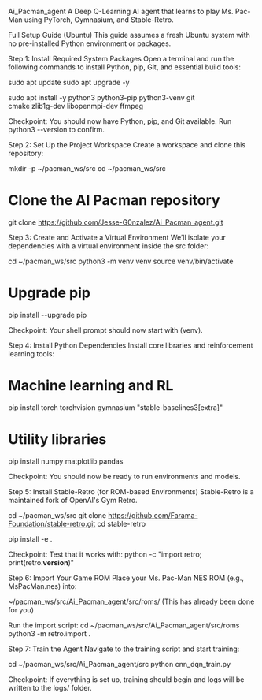 
Ai_Pacman_agent
A Deep Q-Learning AI agent that learns to play Ms. Pac-Man using PyTorch, Gymnasium, and Stable-Retro.

Full Setup Guide (Ubuntu)
This guide assumes a fresh Ubuntu system with no pre-installed Python environment or packages.

Step 1: Install Required System Packages
Open a terminal and run the following commands to install Python, pip, Git, and essential build tools:

sudo apt update
sudo apt upgrade -y

sudo apt install -y python3 python3-pip python3-venv git \
                    cmake zlib1g-dev libopenmpi-dev ffmpeg

Checkpoint: You should now have Python, pip, and Git available. Run python3 --version to confirm.

Step 2: Set Up the Project Workspace
Create a workspace and clone this repository:

mkdir -p ~/pacman_ws/src
cd ~/pacman_ws/src

# Clone the AI Pacman repository
git clone https://github.com/Jesse-G0nzalez/Ai_Pacman_agent.git


Step 3: Create and Activate a Virtual Environment
We’ll isolate your dependencies with a virtual environment inside the src folder:

cd ~/pacman_ws/src
python3 -m venv venv
source venv/bin/activate

# Upgrade pip
pip install --upgrade pip

Checkpoint: Your shell prompt should now start with (venv).

Step 4: Install Python Dependencies
Install core libraries and reinforcement learning tools:

# Machine learning and RL
pip install torch torchvision gymnasium "stable-baselines3[extra]"

# Utility libraries
pip install numpy matplotlib pandas

Checkpoint: You should now be ready to run environments and models.

Step 5: Install Stable-Retro (for ROM-based Environments)
Stable-Retro is a maintained fork of OpenAI's Gym Retro.


cd ~/pacman_ws/src
git clone https://github.com/Farama-Foundation/stable-retro.git
cd stable-retro

pip install -e .

Checkpoint: Test that it works with:
python -c "import retro; print(retro.__version__)"

Step 6: Import Your Game ROM
Place your Ms. Pac-Man NES ROM (e.g., MsPacMan.nes) into:

~/pacman_ws/src/Ai_Pacman_agent/src/roms/ (This has already been done for you)


Run the import script:
cd ~/pacman_ws/src/Ai_Pacman_agent/src/roms
python3 -m retro.import .



Step 7: Train the Agent
Navigate to the training script and start training:

cd ~/pacman_ws/src/Ai_Pacman_agent/src
python cnn_dqn_train.py

Checkpoint: If everything is set up, training should begin and logs will be written to the logs/ folder.

